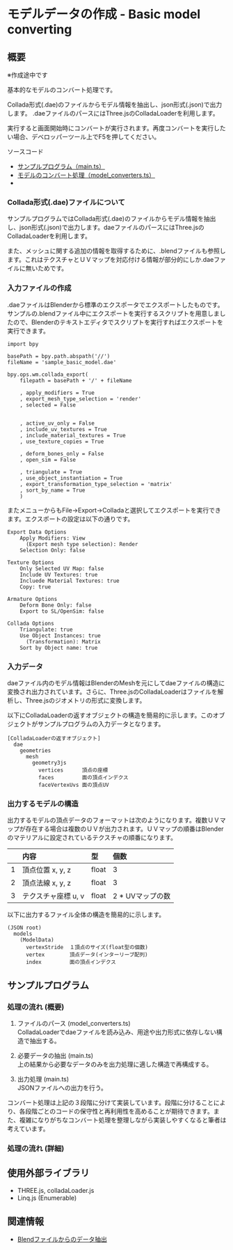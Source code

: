 # モデルデータの作成 - Basic model converting

## 概要

※作成途中です

基本的なモデルのコンバート処理です。

Collada形式(.dae)のファイルからモデル情報を抽出し、json形式(.json)で出力します。
.daeファイルのパースにはThree.jsのColladaLoaderを利用します。

実行すると画面開始時にコンバートが実行されます。再度コンバートを実行したい場合、デベロッパーツール上でF5を押してください。

ソースコード

- [サンプルプログラム（main.ts）](./main.ts)  
- [モデルのコンバート処理（model_converters.ts）](../tips_core/model_converters.ts)
- 

### Collada形式(.dae)ファイルについて

サンプルプログラムではCollada形式(.dae)のファイルからモデル情報を抽出し、json形式(.json)で出力します。daeファイルのパースにはThree.jsのColladaLoaderを利用します。

また、メッシュに関する追加の情報を取得するために、.blendファイルも参照します。これはテクスチャとＵＶマップを対応付ける情報が部分的にしか.daeファイルに無いためです。


### 入力ファイルの作成

.daeファイルはBlenderから標準のエクスポータでエクスポートしたものです。サンプルの.blendファイル中にエクスポートを実行するスクリプトを用意しましたので、Blenderのテキストエディタでスクリプトを実行すればエクスポートを実行できます。

```
import bpy

basePath = bpy.path.abspath('//')
fileName = 'sample_basic_model.dae'

bpy.ops.wm.collada_export(
    filepath = basePath + '/' + fileName
    
    , apply_modifiers = True
    , export_mesh_type_selection = 'render'
    , selected = False


    , active_uv_only = False
    , include_uv_textures = True
    , include_material_textures = True
    , use_texture_copies = True

    , deform_bones_only = False
    , open_sim = False
	
    , triangulate = True
    , use_object_instantiation = True
    , export_transformation_type_selection = 'matrix'
    , sort_by_name = True
    )
```

またメニューからもFile->Export->Colladaと選択してエクスポートを実行できます。エクスポートの設定は以下の通りです。

```
Export Data Options
    Apply Modifiers: View
      (Export mesh type selection): Render
    Selection Only: false

Texture Options
    Only Selected UV Map: false
    Include UV Textures: true
    Incluede Material Textures: true
    Copy: true

Armature Options
    Deform Bone Only: false
    Export to SL/OpenSim: false

Collada Options
    Triangulate: true
    Use Object Instances: true
      (Transformation): Matrix
    Sort by Object name: true
```


### 入力データ

daeファイル内のモデル情報はBlenderのMeshを元にしてdaeファイルの構造に変換され出力されています。さらに、Three.jsのColladaLoaderはファイルを解析し、Three.jsのジオメトリの形式に変換します。

以下にColladaLoaderの返すオブジェクトの構造を簡易的に示します。このオブジェクトがサンプルプログラムの入力データとなります。

```
[ColladaLoaderの返すオブジェクト]
  dae
    geometries
      mesh
        geometry3js
          vertices      頂点の座標
          faces         面の頂点インデクス
          faceVertexUvs 面の頂点UV
```


### 出力するモデルの構造

出力するモデルの頂点データのフォーマットは次のようになります。複数ＵＶマップが存在する場合は複数のＵＶが出力されます。ＵＶマップの順番はBlenderのマテリアルに設定されているテクスチャの順番になります。

|  |内容              |型     |個数|
|:-|:-----------------|:------|:---|
|1|頂点位置 x, y, z   |float  |3   |
|2|頂点法線 x, y, z   |float  |3   |
|3|テクスチャ座標 u, v|float  |2 * UVマップの数|

以下に出力するファイル全体の構造を簡易的に示します。

```
(JSON root)
  models
    (ModelData)
      vertexStride  １頂点のサイズ(float型の個数)
      vertex        頂点データ(インターリーブ配列)
      index         面の頂点インデクス
```


## サンプルプログラム

### 処理の流れ (概要)

1. ファイルのパース (model_converters.ts)  
ColladaLoaderでdaeファイルを読み込み、用途や出力形式に依存しない構造で抽出する。

2. 必要データの抽出 (main.ts)  
上の結果から必要なデータのみを出力処理に適した構造で再構成する。

3. 出力処理 (main.ts)  
JSONファイルへの出力を行う。

コンバート処理は上記の３段階に分けて実装しています。段階に分けることにより、各段階ごとのコードの保守性と再利用性を高めることが期待できます。また、複雑になりがちなコンバート処理を整理しながら実装しやすくなると筆者は考えています。

### 処理の流れ (詳細)







## 使用外部ライブラリ

- THREE.js, colladaLoader.js
- Linq.js (Enumerable)
  

## 関連情報

- [Blendファイルからのデータ抽出](../blend_file_reader_sample/)